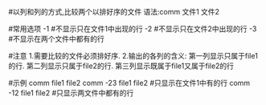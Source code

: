 #以列和列的方式,比较两个以排好序的文件
语法:comm 文件1 文件2

#常用选项
-1			#不显示只在文件1中出现的行
-2			#不显示只在文件2中出现的行
-3			#不显示在两个文件中都有的行

#注意
1.需要比较的文件必须排好序.
2.输出的各列的含义:
第一列显示只属于file1的行.
第二列显示只属于file2的行.
第三列显示既属于file1又属于file2的行

#示例
comm file1 file2
comm -23 file1 file2	#只显示在文件1中有的行
comm -12 file1 file2	#只显示两文件中都有的行
